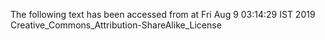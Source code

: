 The following text has been accessed from at Fri Aug 9 03:14:29 IST 2019
Creative_Commons_Attribution-ShareAlike_License
